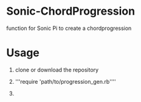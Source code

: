 # Sonic-ChordProgression
function for Sonic Pi to create a chordprogression

# Usage
1) clone or download the repository
2) '''require 'path/to/progression_gen.rb''''

3) 
